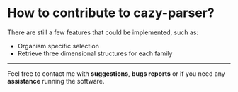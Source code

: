 # How to contribute to cazy-parser?

There are still a few features that could be implemented, such as:

* Organism specific selection
* Retrieve three dimensional structures for each family

___

Feel free to contact me with **suggestions**, **bugs reports** or if you need any **assistance** running the software.
